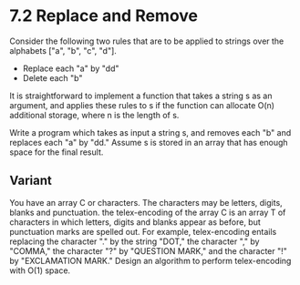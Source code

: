 # 7.2 Replace and Remove
Consider the following two rules that are to be applied to strings over the alphabets ["a", "b", "c", "d"].

* Replace each "a" by "dd"
* Delete each "b"

It is straightforward to implement a function that takes a string s as an argument, and applies these rules to s if the
function can allocate O(n) additional storage, where n is the length of s.

Write a program which takes as input a string s, and removes each "b" and replaces each "a" by "dd."  Assume s is
stored in an array that has enough space for the final result.

## Variant
You have an array C or characters.  The characters may be letters, digits, blanks and punctuation.  the telex-encoding
of the array C is an array T of characters in which letters, digits and blanks appear as before, but punctuation marks
are spelled out.  For example, telex-encoding entails replacing the character "." by the string "DOT," the character
"," by "COMMA," the character "?" by "QUESTION MARK," and the character "!" by "EXCLAMATION MARK."  Design an algorithm
to perform telex-encoding with O(1) space.